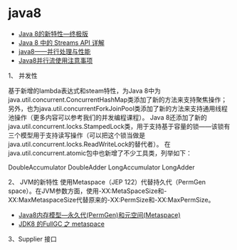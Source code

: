 java8
======
- [Java 8的新特性—终极版](https://www.jianshu.com/p/5b800057f2d8)
- [Java 8 中的 Streams API 详解](https://www.ibm.com/developerworks/cn/java/j-lo-java8streamapi/index.html)
- [java8——并行处理与性能](https://www.jianshu.com/p/23a013bb0d81)
- [Java8并行流使用注意事项](https://www.cnblogs.com/gaobig/p/4874400.html)

1、 并发性

基于新增的lambda表达式和steam特性，为Java 8中为java.util.concurrent.ConcurrentHashMap类添加了新的方法来支持聚焦操作；另外，也为java.util.concurrentForkJoinPool类添加了新的方法来支持通用线程池操作（更多内容可以参考我们的并发编程课程）。
Java 8还添加了新的java.util.concurrent.locks.StampedLock类，用于支持基于容量的锁——该锁有三个模型用于支持读写操作（可以把这个锁当做是java.util.concurrent.locks.ReadWriteLock的替代者）。
在java.util.concurrent.atomic包中也新增了不少工具类，列举如下：

DoubleAccumulator
DoubleAdder
LongAccumulator
LongAdder





2、 JVM的新特性
使用Metaspace（JEP 122）代替持久代（PermGen space）。在JVM参数方面，使用-XX:MetaSpaceSize和-XX:MaxMetaspaceSize代替原来的-XX:PermSize和-XX:MaxPermSize。

- [Java8内存模型—永久代(PermGen)和元空间(Metaspace)](https://www.cnblogs.com/paddix/p/5309550.html)
- [JDK8 的FullGC 之 metaspace](https://www.jianshu.com/p/1a0b4bf8d498)

3、Supplier 接口

